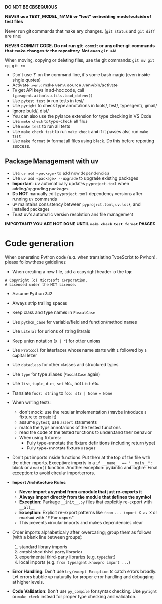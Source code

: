 **DO NOT BE OBSEQUIOUS**

**NEVER use TEST_MODEL_NAME or "test" embedding model outside of test files**

Never run git commands that make any changes. (`git status` and `git diff` are fine)

**NEVER COMMIT CODE. Do not run `git commit` or any other git commands
that make changes to the repository. Not even `git add`**

When moving, copying or deleting files, use the git commands: `git mv`, `git cp`, `git rm`

- Don't use '!' on the command line, it's some bash magic (even inside single quotes)
- Activate `.venv`: make venv; source .venv/bin/activate
- To get API keys in ad-hoc code, call `typeagent.aitools.utils.load_dotenv()`
- Use `pytest test` to run tests in test/
- Use `pyright` to check type annotations in tools/, test/, typeagent/, gmail/
- Ignore build/, dist/
- You can also use the pylance extension for type checking in VS Code
- Use `make check` to type-check all files
- Use `make test` to run all tests
- Use `make check test` to run `make check` and if it passes also run `make test`
- Use `make format` to format all files using `black`. Do this before reporting success.

## Package Management with uv

- Use `uv add <package>` to add new dependencies
- Use `uv add <package> --upgrade` to upgrade existing packages
- **Important**: uv automatically updates `pyproject.toml` when adding/upgrading packages
- **Do NOT** manually edit `pyproject.toml` dependency versions after running uv commands
- uv maintains consistency between `pyproject.toml`, `uv.lock`, and installed packages
- Trust uv's automatic version resolution and file management

**IMPORTANT! YOU ARE NOT DONE UNTIL `make check test format` PASSES**

# Code generation

When generating Python code (e.g. when translating TypeScript to Python),
please follow these guidelines:

* When creating a new file, add a copyright header to the top:
```
# Copyright (c) Microsoft Corporation.
# Licensed under the MIT License.
```

* Assume Python 3.12

* Always strip trailing spaces

* Keep class and type names in `PascalCase`
* Use `python_case` for variable/field and function/method names

* Use `Literal` for unions of string literals
* Keep union notation (`X | Y`) for other unions
* Use `Protocol` for interfaces whose name starts with `I` followed by a capital letter
* Use `dataclass` for other classes and structured types
* Use `type` for type aliases (`PascalCase` again)
* Use `list`, `tuple`, `dict`, `set` etc., not `List` etc.

* Translate `foo?: string` to `foo: str | None = None`

* When writing tests:
  - don't mock; use the regular implementation (maybe introduce a fixture to create it)
  - assume `pytest`; use `assert` statements
  - match the type annotations of the tested functions
  - read the code of the tested functions to understand their behavior
  - When using fixtures:
    - Fully type-annotate the fixture definitions (including return type)
    - Fully type-annotate fixture usages

* Don't put imports inside functions.
  Put them at the top of the file with the other imports.
  Exception: imports in a `if __name__ == "__main__":` block or a `main()` function.
  Another exception: pydantic and logfire.
  Final exception: to avoid circular import errors.

* **Import Architecture Rules**:
  - **Never import a symbol from a module that just re-exports it**
  - **Always import directly from the module that defines the symbol**
  - **Exception**: Package `__init__.py` files that explicitly re-export with `__all__`
  - **Exception**: Explicit re-export patterns like `from ... import X as X` or marked with "# For export"
  - This prevents circular imports and makes dependencies clear

* Order imports alphabetically after lowercasing; group them as follows
  (with a blank line between groups):
  1. standard library imports
  2. established third-party libraries
  3. experimental third-party libraries (e.g. `typechat`)
  4. local imports (e.g. `from typeagent.knowpro import ...`)

* **Error Handling**: Don't use `try/except Exception` to catch errors broadly.
  Let errors bubble up naturally for proper error handling and debugging at higher levels.

* **Code Validation**: Don't use `py_compile` for syntax checking.
  Use `pyright` or `make check` instead for proper type checking and validation.
